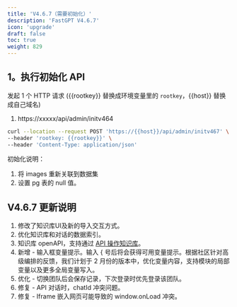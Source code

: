 ```yaml
---
title: 'V4.6.7（需要初始化）'
description: 'FastGPT V4.6.7'
icon: 'upgrade'
draft: false
toc: true
weight: 829
---
```


## 1。执行初始化 API

发起 1 个 HTTP 请求 ({{rootkey}} 替换成环境变量里的 `rootkey`，{{host}} 替换成自己域名)

1. https://xxxxx/api/admin/initv464

```bash
curl --location --request POST 'https://{{host}}/api/admin/initv467' \
--header 'rootkey: {{rootkey}}' \
--header 'Content-Type: application/json'
```

初始化说明：
1. 将 images 重新关联到数据集
2. 设置 pg 表的 null 值。


## V4.6.7 更新说明

1. 修改了知识库UI及新的导入交互方式。
2. 优化知识库和对话的数据索引。
3. 知识库 openAPI，支持通过 [API 操作知识库](/docs/development/openapi/dataset)。
4. 新增 - 输入框变量提示。输入 { 号后将会获得可用变量提示。根据社区针对高级编排的反馈，我们计划于 2 月份的版本中，优化变量内容，支持模块的局部变量以及更多全局变量写入。
5. 优化 - 切换团队后会保存记录，下次登录时优先登录该团队。
6. 修复 - API 对话时，chatId 冲突问题。
7. 修复 - Iframe 嵌入网页可能导致的 window.onLoad 冲突。